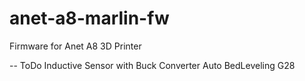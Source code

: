 # anet-a8-marlin-fw
Firmware for Anet A8 3D Printer 


-- ToDo 
    Inductive Sensor with Buck Converter 
    Auto BedLeveling 
    G28
